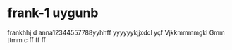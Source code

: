 # frank-1 uygunb
frankhhj  d
anna12344557788yyhhff
yyyyyykjjxdcl
yçf
Vjkkmmmmgkl
Gmm
ttmm c ff
  ff
  ff
